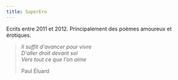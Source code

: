```yaml
---
title: SuperEro
---
```

Ecrits entre 2011 et 2012. Principalement des poèmes amoureux et érotiques.
<br>
<blockquote class="blockquote text-right">
  <p><em>Il suffit d'avancer pour vivre<br>
  D'aller droit devant soi<br>
  Vers tout ce que l'on aime</em></p>
  <footer class="blockquote-footer">Paul Éluard</footer>
</blockquote>
